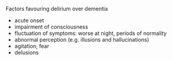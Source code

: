 Factors favouring delirium over dementia  
* acute onset
* impairment of consciousness
* fluctuation of symptoms: worse at night, periods of normality
* abnormal perception (e.g. illusions and hallucinations)
* agitation, fear
* delusions
